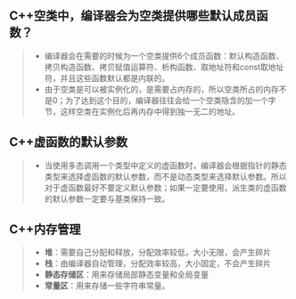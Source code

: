 ## C++空类中，编译器会为空类提供哪些默认成员函数？
> * 编译器会在需要的时候为一个空类提供6个成员函数：默认构造函数、拷贝构造函数、拷贝赋值运算符、析构函数、取地址符和const取地址符，并且这些函数默认都是内联的。
> * 由于空类是可以被实例化的，是需要占内存的，所以空类所占的内存不是0；为了达到这个目的，编译器往往会给一个空类隐含的加一个字节，这样空类在实例化后再内存中得到独一无二的地址。

## C++虚函数的默认参数
> * 当使用多态调用一个类型中定义的虚函数时，编译器会根据指针的静态类型来选择虚函数的默认参数，而不是动态类型来选择默认参数。所以对于虚函数最好不要定义默认参数；如果一定要使用，派生类的虚函数的默认参数一定要与基类保持一致。

## C++内存管理
> * **堆**：需要自己分配和释放，分配效率较低，大小无限，会产生碎片
> * **栈**：由编译器自动管理，分配效率较高，大小固定，不会产生碎片
> * **静态存储区**：用来存储局部静态变量和全局变量
> * **常量区**：用来存储一些字符串常量。